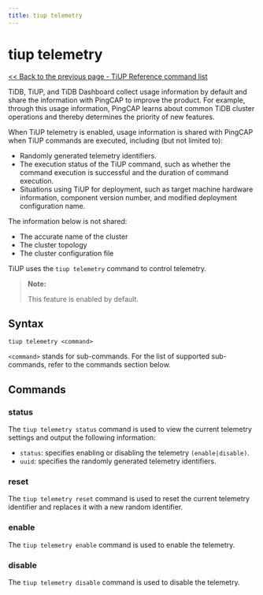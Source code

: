 ```yaml
---
title: tiup telemetry
---
```


# tiup telemetry

[<< Back to the previous page - TiUP Reference command list](/tiup/tiup-reference.md#command-list)

TiDB, TiUP, and TiDB Dashboard collect usage information by default and share the information with PingCAP to improve the product. For example, through this usage information, PingCAP learns about common TiDB cluster operations and thereby determines the priority of new features.

When TiUP telemetry is enabled, usage information is shared with PingCAP when TiUP commands are executed, including (but not limited to):

- Randomly generated telemetry identifiers.
- The execution status of the TiUP command, such as whether the command execution is successful and the duration of command execution.
- Situations using TiUP for deployment, such as target machine hardware information, component version number, and modified deployment configuration name.

The information below is not shared:

- The accurate name of the cluster
- The cluster topology
- The cluster configuration file

TiUP uses the `tiup telemetry` command to control telemetry.

> **Note:**
>
> This feature is enabled by default.

## Syntax

```shell
tiup telemetry <command>
```

`<command>` stands for sub-commands. For the list of supported sub-commands, refer to the commands section below.

## Commands

### status

The `tiup telemetry status` command is used to view the current telemetry settings and output the following information:

- `status`: specifies enabling or disabling the telemetry `(enable|disable)`.
- `uuid`: specifies the randomly generated telemetry identifiers.

### reset

The `tiup telemetry reset` command is used to reset the current telemetry identifier and replaces it with a new random identifier.

### enable

The `tiup telemetry enable` command is used to enable the telemetry.

### disable

The `tiup telemetry disable` command is used to disable the telemetry.
